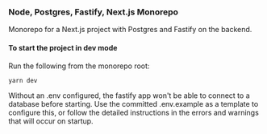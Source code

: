 ### Node, Postgres, Fastify, Next.js Monorepo

Monorepo for a Next.js project with Postgres and Fastify on the backend.

#### To start the project in dev mode
Run the following from the monorepo root:
```
yarn dev
```

Without an .env configured, the fastify app won't be able to connect to a database before
starting. Use the committed .env.example as a template to configure this, or follow the
detailed instructions in the errors and warnings that will occur on startup.

